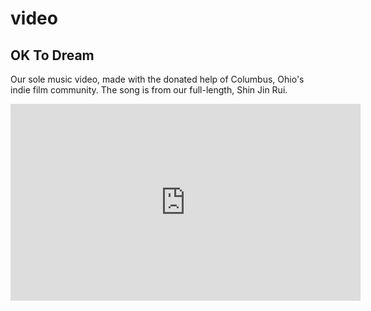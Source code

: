 # video

## OK To Dream

Our sole music video, made with the donated help of Columbus, Ohio's indie film community. The song is from our full-length, Shin Jin Rui.

<iframe width="560" height="315" src="https://www.youtube.com/embed/XQ4EIq69_YI" frameborder="0" allow="accelerometer; autoplay; clipboard-write; encrypted-media; gyroscope; picture-in-picture" allowfullscreen></iframe>
